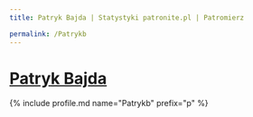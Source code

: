 ```yaml
---
title: Patryk Bajda | Statystyki patronite.pl | Patromierz

permalink: /Patrykb
---
```


# [Patryk Bajda](https://patronite.pl/Patrykb)

{% include profile.md name="Patrykb" prefix="p" %}
